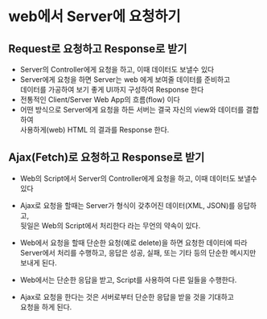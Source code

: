 # web에서 Server에 요청하기

## Request로 요청하고 Response로 받기
* Server의 Controller에게 요청을 하고, 이때 데이터도 보낼수 있다
* Server에게 요청을 하면 Server는 web 에게 보여줄 데이터를 준비하고  
데이터를 가공하여 보기 좋게 UI까지 구성하여 Response 한다
* 전통적인 Client/Server Web App의 흐름(flow) 이다
* 어떤 방식으로 Server에게 요청을 하든 서버는 결국 자신의 view와 데이터를 결합하여  
사용하게(web) HTML 의 결과를 Response 한다.

## Ajax(Fetch)로 요청하고 Response로 받기
* Web의 Script에서 Server의 Controller에게 요청을 하고, 이때 데이터도 보낼수 있다
* Ajax로 요청을 할때는 Server가 형식이 갖추어진 데이터(XML, JSON)를 응답하고,  
뒷일은 Web의 Script에서 처리한다 라는 무언의 약속이 있다.

* Web에서 요청을 할때 단순한 요청(예로 delete)을 하면 요청한 데이터에 따라  
Server에서 처리를 수행하고, 응답은 성공, 실패, 또는 기타 등의 단순한 메시지만  
보내게 된다.

* Web에서는 단순한 응답을 받고, Script를 사용하여 다른 일들을 수행한다.

* Ajax로 요청을 한다는 것은 서버로부터 단순한 응답을 받을 것을 기대하고  
요청을 하게 된다.

